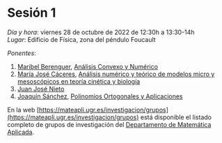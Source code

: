 # Sesión 1

*Día y hora*: viernes 28 de octubre de 2022 de 12:30h a 13:30-14h  
*Lugar*: Edificio de Física, zona del péndulo Foucault

*Ponentes*:
1. [Maribel Berenguer](https://investigacion.ugr.es/ugrinvestiga/static/Buscador/*/investigadores/ficha/26603), [Análisis Convexo y Numérico](https://tfg-re-search.github.io/lineas/mapli/convexo.html) 
2. [María José Cáceres](https://investigacion.ugr.es/ugrinvestiga/static/Buscador/*/investigadores/ficha/29441), [Análisis numérico y teórico de modelos micro y mesoscópicos en teoría cinética y biología](https://tfg-re-search.github.io/lineas/mapli/numerico.html) 
3. [Juan José Nieto](https://investigacion.ugr.es/ugrinvestiga/static/Buscador/*/investigadores/ficha/28208)
4. [Joaquín Sánchez](https://investigacion.ugr.es/ugrinvestiga/static/Buscador/*/investigadores/ficha/27118), [Polinomios Ortogonales y Aplicaciones](https://tfg-re-search.github.io/lineas/mapli/polinomios-ort.html) 

En la web [https://mateapli.ugr.es/investigacion/grupos](https://mateapli.ugr.es/investigacion/grupos) está disponible el listado completo de grupos de investigación del [Departamento de Matemática Aplicada](https://mateapli.ugr.es/).

